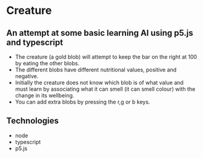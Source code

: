 # Creature
## An attempt at some basic learning AI using p5.js and typescript

- The creature (a gold blob) will attempt to keep the bar on the right at 100 by eating the other blobs.
- The different blobs have different nutritional values, positive and negative.
- Initially the creature does not know which blob is of what value and must learn by associating what it can smell (it can smell colour) with the change in its wellbeing.
- You can add extra blobs by pressing the r,g or b keys.

## Technologies
- node
- typescript
- p5.js
